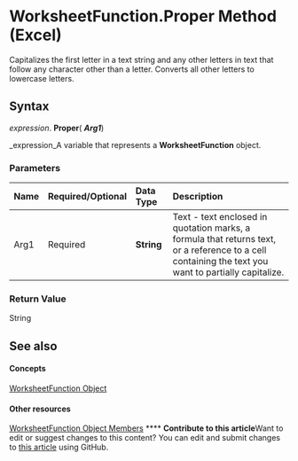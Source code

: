
# WorksheetFunction.Proper Method (Excel)

Capitalizes the first letter in a text string and any other letters in text that follow any character other than a letter. Converts all other letters to lowercase letters.


## Syntax

 _expression_. **Proper**( **_Arg1_**)

 _expression_A variable that represents a  **WorksheetFunction** object.


### Parameters



|**Name**|**Required/Optional**|**Data Type**|**Description**|
|:-----|:-----|:-----|:-----|
|Arg1|Required| **String**|Text - text enclosed in quotation marks, a formula that returns text, or a reference to a cell containing the text you want to partially capitalize.|

### Return Value

String


## See also


#### Concepts


 [WorksheetFunction Object](7b1d5639-363d-632c-2cf0-2232562646b6.md)
#### Other resources


 [WorksheetFunction Object Members](6811ca87-4b53-0bff-88c9-30bf7497879a.md)
****   **Contribute to this article**Want to edit or suggest changes to this content? You can edit and submit changes to  [this article](https://github.com/jhershey00/VBA_Excel_Test/OpenXMLCon/articles/b90b6fbd-dab0-2ef3-77a8-e39f22b61414.md) using GitHub.

